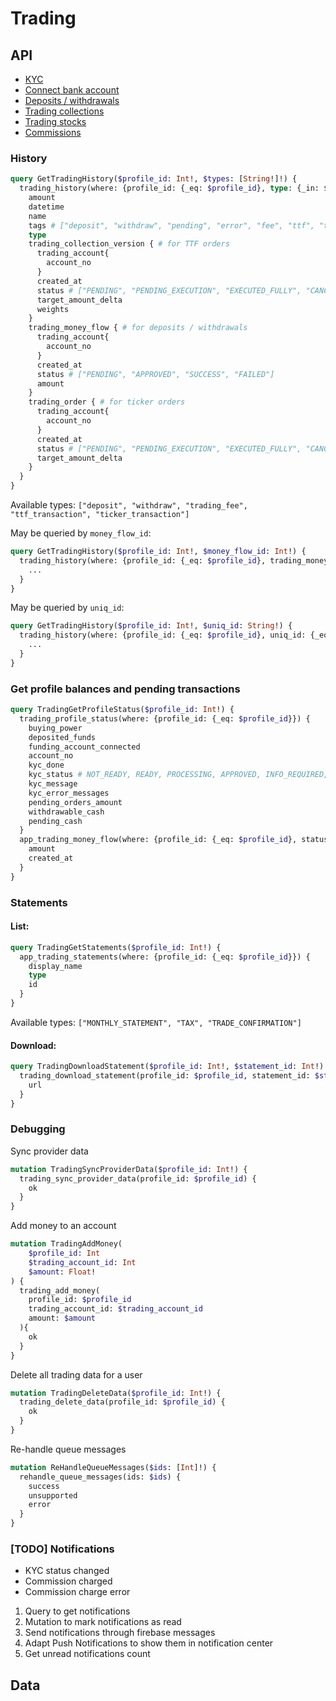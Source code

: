 # Trading
## API
- [KYC](trading/kyc.md)
- [Connect bank account](trading/connecting_bank_account.md)
- [Deposits / withdrawals](trading/money_flow.md)
- [Trading collections](trading/trading_collections.md)
- [Trading stocks](trading/trading_stocks.md)
- [Commissions](trading/commissions.md)

### History
```graphql
query GetTradingHistory($profile_id: Int!, $types: [String!]!) {
  trading_history(where: {profile_id: {_eq: $profile_id}, type: {_in: $types}}, order_by: {datetime: desc}) {
    amount
    datetime
    name
    tags # ["deposit", "withdraw", "pending", "error", "fee", "ttf", "ticker", "buy", "sell", "cancelled"]
    type
    trading_collection_version { # for TTF orders
      trading_account{
        account_no
      }
      created_at
      status # ["PENDING", "PENDING_EXECUTION", "EXECUTED_FULLY", "CANCELLED", "FAILED"]
      target_amount_delta
      weights
    }
    trading_money_flow { # for deposits / withdrawals
      trading_account{
        account_no
      }
      created_at
      status # ["PENDING", "APPROVED", "SUCCESS", "FAILED"]
      amount
    }
    trading_order { # for ticker orders
      trading_account{
        account_no
      }
      created_at
      status # ["PENDING", "PENDING_EXECUTION", "EXECUTED_FULLY", "CANCELLED", "FAILED"]
      target_amount_delta
    }
  }
}
```
Available types: `["deposit", "withdraw", "trading_fee", "ttf_transaction", "ticker_transaction"]`

May be queried by `money_flow_id`:
```graphql
query GetTradingHistory($profile_id: Int!, $money_flow_id: Int!) {
  trading_history(where: {profile_id: {_eq: $profile_id}, trading_money_flow_id: {_eq: $money_flow_id}}, order_by: {datetime: desc}) {
    ...
  }
}
```

May be queried by `uniq_id`:
```graphql
query GetTradingHistory($profile_id: Int!, $uniq_id: String!) {
  trading_history(where: {profile_id: {_eq: $profile_id}, uniq_id: {_eq: $uniq_id}}) {
    ...
  }
}
```

### Get profile balances and pending transactions
```graphql
query TradingGetProfileStatus($profile_id: Int!) {
  trading_profile_status(where: {profile_id: {_eq: $profile_id}}) {
    buying_power
    deposited_funds
    funding_account_connected
    account_no
    kyc_done
    kyc_status # NOT_READY, READY, PROCESSING, APPROVED, INFO_REQUIRED, DOC_REQUIRED, MANUAL_REVIEW, DENIED
    kyc_message
    kyc_error_messages
    pending_orders_amount
    withdrawable_cash
    pending_cash
  }
  app_trading_money_flow(where: {profile_id: {_eq: $profile_id}, status: {_in: ["PENDING", "APPROVED"]}}) {
    amount
    created_at
  }
}
```

### Statements
#### List:
```graphql
query TradingGetStatements($profile_id: Int!) {
  app_trading_statements(where: {profile_id: {_eq: $profile_id}}) {
    display_name
    type
    id
  }
}
```
Available types: `["MONTHLY_STATEMENT", "TAX", "TRADE_CONFIRMATION"]`

#### Download:
```graphql
query TradingDownloadStatement($profile_id: Int!, $statement_id: Int!) {
  trading_download_statement(profile_id: $profile_id, statement_id: $statement_id) {
    url
  }
}
```


### Debugging
Sync provider data
```graphql
mutation TradingSyncProviderData($profile_id: Int!) {
  trading_sync_provider_data(profile_id: $profile_id) {
    ok
  }
}
```
Add money to an account
```graphql
mutation TradingAddMoney(
    $profile_id: Int
    $trading_account_id: Int
    $amount: Float!
) {
  trading_add_money(
    profile_id: $profile_id
    trading_account_id: $trading_account_id
    amount: $amount
  ){
    ok
  }
}
```
Delete all trading data for a user
```graphql
mutation TradingDeleteData($profile_id: Int!) {
  trading_delete_data(profile_id: $profile_id) {
    ok
  }
}
```
Re-handle queue messages
```graphql
mutation ReHandleQueueMessages($ids: [Int]!) {
  rehandle_queue_messages(ids: $ids) {
    success
    unsupported
    error
  }
}
```

### **[TODO]** Notifications

- KYC status changed
- Commission charged
- Commission charge error

1. Query to get notifications
2. Mutation to mark notifications as read
3. Send notifications through firebase messages
4. Adapt Push Notifications to show them in notification center
5. Get unread notifications count

## Data
